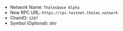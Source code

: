  - Network Name: `Thalesbase Alpha`
 - New RPC URL: `https://rpc.testnet.thales.network`
 - ChainID: `1287`
 - Symbol (Optional): `DEV`

